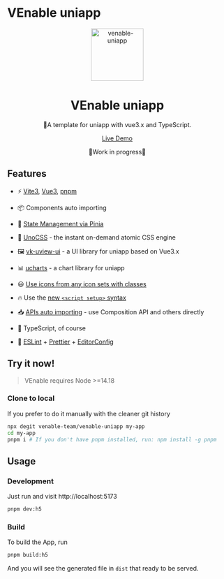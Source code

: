 # VEnable uniapp

<p align='center'>
  <img src='https://raw.githubusercontent.com/venable-team/venable-uniapp/main/src/static/images/logo.png' alt='venable-uniapp' width='120'/>
</p>

<h1 align="center">VEnable uniapp</h1>


<p align="center">
🚀A template for uniapp with vue3.x and TypeScript.
</p>

<p align="center">
  <a href="https://venable-team.github.io/venable-uniapp">Live Demo</a>
</a>

<p align="center">
  🚧Work in progress🚧
</a>

## Features

- ⚡️ [Vite3](https://cn.vitejs.dev/), [Vue3](https://cn.vuejs.org/), [pnpm](https://pnpm.io/)

- 📦 Components auto importing

- 🍍 [State Management via Pinia](https://pinia.vuejs.org/)

- 🎨 [UnoCSS](https://github.com/antfu/unocss) - the instant on-demand atomic CSS engine

- 🖼️ [vk-uview-ui](https://vkuviewdoc.fsq.pub/) - a UI library for uniapp based on Vue3.x

- 📊 [ucharts](https://www.ucharts.cn/) - a chart library for uniapp

- 😃 [Use icons from any icon sets with classes](https://github.com/antfu/unocss/tree/main/packages/preset-icons)

- 🔥 Use the [new `<script setup>` syntax](https://github.com/vuejs/rfcs/pull/227)

- 📥 [APIs auto importing](https://github.com/antfu/unplugin-auto-import) - use Composition API and others directly

- 🦾 TypeScript, of course

- 🎉 [ESLint](https://eslint.org/) + [Prettier](https://prettier.io/) + [EditorConfig](https://editorconfig.org/)

## Try it now!

> VEnable requires Node >=14.18

### Clone to local

If you prefer to do it manually with the cleaner git history

```bash
npx degit venable-team/venable-uniapp my-app
cd my-app
pnpm i # If you don't have pnpm installed, run: npm install -g pnpm
```

## Usage

### Development

Just run and visit http://localhost:5173

```bash
pnpm dev:h5
```

### Build

To build the App, run

```bash
pnpm build:h5
```

And you will see the generated file in `dist` that ready to be served.
